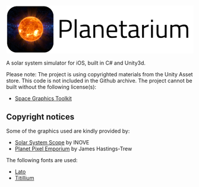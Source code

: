 ![Planetarium Logo](banner.png)

A solar system simulator for iOS, built in C# and Unity3d.

Please note: The project is using copyrighted materials from the Unity Asset store. This code is not included in the Github archive. The project cannot be built without the following license(s):

* [Space Graphics Toolkit](https://www.assetstore.unity3d.com/en/#!/content/4160)


## Copyright notices
Some of the graphics used are kindly provided by:

* [Solar System Scope](http://www.solarsystemscope.com/textures/) by INOVE
* [Planet Pixel Emporium](http://planetpixelemporium.com/planets.html) by James Hastings-Trew

The following fonts are used:
* [Lato](http://www.latofonts.com/)
* [Titillium](http://www.campivisivi.net/titillium/)
